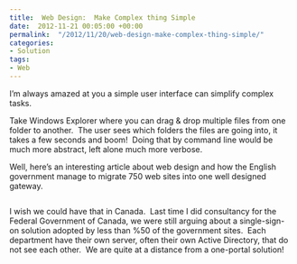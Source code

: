 ```yaml
---
title:  Web Design:  Make Complex thing Simple
date:  2012-11-21 00:05:00 +00:00
permalink:  "/2012/11/20/web-design-make-complex-thing-simple/"
categories:
- Solution
tags:
- Web
---
```

<p>I’m always amazed at you a simple user interface can simplify complex tasks.</p>  <p>Take Windows Explorer where you can drag &amp; drop multiple files from one folder to another.&#160; The user sees which folders the files are going into, it takes a few seconds and boom!&#160; Doing that by command line would be much more abstract, left alone much more verbose.</p>  <p>Well, here’s an interesting article about web design and how the English government manage to migrate 750 web sites into one well designed gateway.</p>  <p><a href="http://www.linkedin.com/today/post/article/20121106224406-10842349-the-uk-government-shows-how-to-design-for-simplicity"><img alt="" src="http://media.licdn.com/mpr/mpr/p/6/000/1c0/3a1/03d2b05.png" /></a></p>  <p>I wish we could have that in Canada.&#160; Last time I did consultancy for the Federal Government of Canada, we were still arguing about a single-sign-on solution adopted by less than %50 of the government sites.&#160; Each department have their own server, often their own Active Directory, that do not see each other.&#160; We are quite at a distance from a one-portal solution!</p>